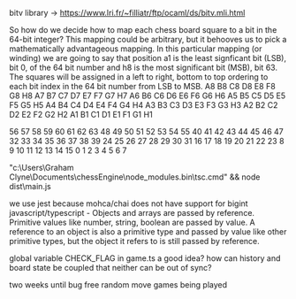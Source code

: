 bitv library -> https://www.lri.fr/~filliatr/ftp/ocaml/ds/bitv.mli.html


So how do we decide how to map each chess board square to a bit in the 64-bit integer? This mapping could be arbitrary, but it behooves us to pick a mathematically advantageous mapping. In this particular mapping (or winding) we are going to say that position a1 is the least signficant bit (LSB), bit 0, of the 64 bit number and h8 is the most significant bit (MSB), bit 63. The squares will be assigned in a left to right, bottom to top ordering to each bit index in the 64 bit number from LSB to MSB.
A8 	B8 	C8 	D8 	E8 	F8 	G8 	H8
A7 	B7 	C7 	D7 	E7 	F7 	G7 	H7
A6 	B6 	C6 	D6 	E6 	F6 	G6 	H6
A5 	B5 	C5 	D5 	E5 	F5 	G5 	H5
A4 	B4 	C4 	D4 	E4 	F4 	G4 	H4
A3 	B3 	C3 	D3 	E3 	F3 	G3 	H3
A2 	B2 	C2 	D2 	E2 	F2 	G2 	H2
A1 	B1 	C1 	D1 	E1 	F1 	G1 	H1
	
56 	57 	58 	59 	60 	61 	62 	63
48 	49 	50 	51 	52 	53 	54 	55
40 	41 	42 	43 	44 	45 	46 	47
32 	33 	34 	35 	36 	37 	38 	39
24 	25 	26 	27 	28 	29 	30 	31
16 	17 	18 	19 	20 	21 	22 	23
8 	9 	10 	11 	12 	13 	14 	15
0 	1 	2 	3 	4 	5 	6 	7


"c:\Users\Graham Clyne\Documents\chessEngine\node_modules\.bin\tsc.cmd" && node dist\main.js


we use jest because mohca/chai does not have support for bigint
javascript/typescript - Objects and arrays are passed by reference. Primitive values like number, string, boolean are passed by value. A reference to an object is also a primitive type and passed by value like other primitive types, but the object it refers to is still passed by reference.

global variable CHECK_FLAG in game.ts a good idea?
how can history and board state be coupled that neither can be out of sync?

two weeks until bug free random move games being played